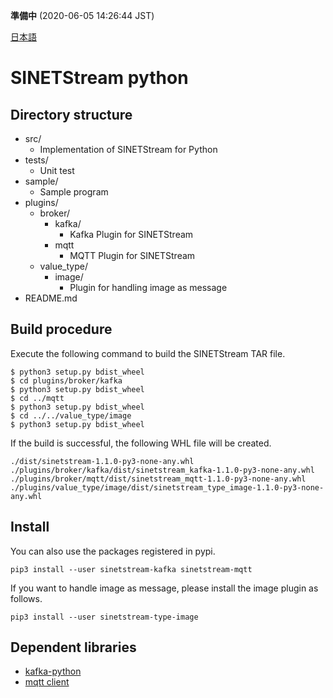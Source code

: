 **準備中** (2020-06-05 14:26:44 JST)

<!--
Copyright (C) 2020 National Institute of Informatics

Licensed to the Apache Software Foundation (ASF) under one
or more contributor license agreements.  See the NOTICE file
distributed with this work for additional information
regarding copyright ownership.  The ASF licenses this file
to you under the Apache License, Version 2.0 (the
"License"); you may not use this file except in compliance
with the License.  You may obtain a copy of the License at

  http://www.apache.org/licenses/LICENSE-2.0

Unless required by applicable law or agreed to in writing,
software distributed under the License is distributed on an
"AS IS" BASIS, WITHOUT WARRANTIES OR CONDITIONS OF ANY
KIND, either express or implied.  See the License for the
specific language governing permissions and limitations
under the License.
-->

[日本語](README.md)

# SINETStream python

## Directory structure

* src/
    * Implementation of SINETStream for Python
* tests/
    * Unit test
* sample/
    * Sample program
* plugins/
    * broker/
        * kafka/
            * Kafka Plugin for SINETStream
        * mqtt
            * MQTT Plugin for SINETStream
    * value_type/
        * image/
            * Plugin for handling image as message
* README.md

## Build procedure

Execute the following command to build the SINETStream TAR file.

```
$ python3 setup.py bdist_wheel
$ cd plugins/broker/kafka
$ python3 setup.py bdist_wheel
$ cd ../mqtt
$ python3 setup.py bdist_wheel
$ cd ../../value_type/image
$ python3 setup.py bdist_wheel
```

If the build is successful, the following WHL file will be created.

```
./dist/sinetstream-1.1.0-py3-none-any.whl
./plugins/broker/kafka/dist/sinetstream_kafka-1.1.0-py3-none-any.whl
./plugins/broker/mqtt/dist/sinetstream_mqtt-1.1.0-py3-none-any.whl
./plugins/value_type/image/dist/sinetstream_type_image-1.1.0-py3-none-any.whl
```

## Install

You can also use the packages registered in pypi.

```
pip3 install --user sinetstream-kafka sinetstream-mqtt
```

If you want to handle image as message, please install the image plugin as follows.

```
pip3 install --user sinetstream-type-image
```

## Dependent libraries

* [kafka-python](https://kafka-python.readthedocs.io/en/master/)
* [mqtt client](https://www.eclipse.org/paho/clients/python/docs/)
